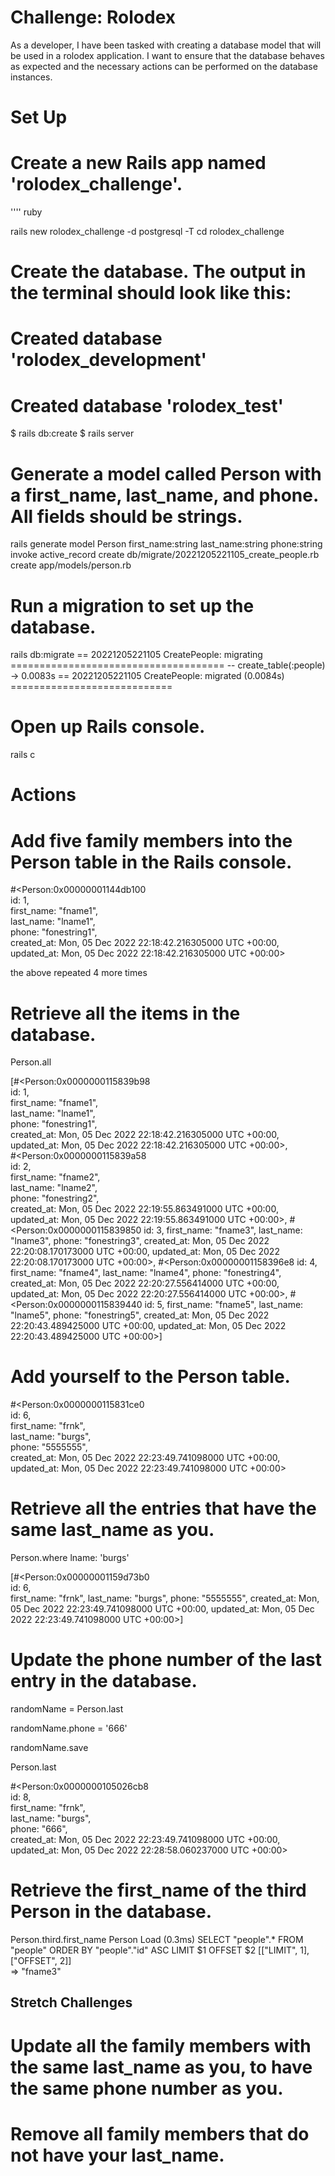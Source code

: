 # Challenge: Rolodex
As a developer, I have been tasked with creating a database model that will be used in a rolodex application. I want to ensure that the database behaves as expected and the necessary actions can be performed on the database instances.

# Set Up
# Create a new Rails app named 'rolodex_challenge'.
'''' ruby

rails new rolodex_challenge -d postgresql -T
cd rolodex_challenge


# Create the database. The output in the terminal should look like this:
# Created database 'rolodex_development'
# Created database 'rolodex_test'

$ rails db:create
$ rails server

# Generate a model called Person with a first_name, last_name, and phone. All fields should be strings.

rails generate model Person first_name:string last_name:string phone:string 
      invoke  active_record
      create    db/migrate/20221205221105_create_people.rb
      create    app/models/person.rb

# Run a migration to set up the database.

rails db:migrate
== 20221205221105 CreatePeople: migrating =====================================
-- create_table(:people)
   -> 0.0083s
== 20221205221105 CreatePeople: migrated (0.0084s) ============================

# Open up Rails console.

rails c

# Actions
# Add five family members into the Person table in the Rails console.

#<Person:0x00000001144db100                                                            
 id: 1,                                                                                
 first_name: "fname1",                                                                 
 last_name: "lname1",                                                                  
 phone: "fonestring1",                                                                 
 created_at: Mon, 05 Dec 2022 22:18:42.216305000 UTC +00:00,                           
 updated_at: Mon, 05 Dec 2022 22:18:42.216305000 UTC +00:00>  

the above repeated 4 more times

# Retrieve all the items in the database.

Person.all

[#<Person:0x0000000115839b98                                                 
  id: 1,                                                                     
  first_name: "fname1",                                                      
  last_name: "lname1",                                                       
  phone: "fonestring1",                                                      
  created_at: Mon, 05 Dec 2022 22:18:42.216305000 UTC +00:00,                
  updated_at: Mon, 05 Dec 2022 22:18:42.216305000 UTC +00:00>,               
 #<Person:0x0000000115839a58                                                 
  id: 2,                                                                     
  first_name: "fname2",                                                      
  last_name: "lname2",                                        
  phone: "fonestring2",                                       
  created_at: Mon, 05 Dec 2022 22:19:55.863491000 UTC +00:00, 
  updated_at: Mon, 05 Dec 2022 22:19:55.863491000 UTC +00:00>,
 #<Person:0x0000000115839850
  id: 3,
  first_name: "fname3",
  last_name: "lname3",
  phone: "fonestring3",
  created_at: Mon, 05 Dec 2022 22:20:08.170173000 UTC +00:00,
  updated_at: Mon, 05 Dec 2022 22:20:08.170173000 UTC +00:00>,
 #<Person:0x00000001158396e8
  id: 4,
  first_name: "fname4",
  last_name: "lname4",
  phone: "fonestring4",
  created_at: Mon, 05 Dec 2022 22:20:27.556414000 UTC +00:00,
  updated_at: Mon, 05 Dec 2022 22:20:27.556414000 UTC +00:00>,
 #<Person:0x0000000115839440
  id: 5,
  first_name: "fname5",
  last_name: "lname5",
  phone: "fonestring5",
  created_at: Mon, 05 Dec 2022 22:20:43.489425000 UTC +00:00,
  updated_at: Mon, 05 Dec 2022 22:20:43.489425000 UTC +00:00>]

# Add yourself to the Person table.
#<Person:0x0000000115831ce0                                                            
 id: 6,                                                                                
 first_name: "frnk",                                                                   
 last_name: "burgs",                                                                   
 phone: "5555555",                                                                     
 created_at: Mon, 05 Dec 2022 22:23:49.741098000 UTC +00:00,                           
 updated_at: Mon, 05 Dec 2022 22:23:49.741098000 UTC +00:00>   

# Retrieve all the entries that have the same last_name as you.

Person.where lname: 'burgs'

[#<Person:0x00000001159d73b0             
  id: 6,                                 
  first_name: "frnk",
  last_name: "burgs",
  phone: "5555555",
  created_at: Mon, 05 Dec 2022 22:23:49.741098000 UTC +00:00,
  updated_at: Mon, 05 Dec 2022 22:23:49.741098000 UTC +00:00>] 

# Update the phone number of the last entry in the database.

randomName = Person.last

randomName.phone = '666'

randomName.save

Person.last

#<Person:0x0000000105026cb8                                       
 id: 8,                                                           
 first_name: "frnk",                                              
 last_name: "burgs",                                              
 phone: "666",                                                    
 created_at: Mon, 05 Dec 2022 22:23:49.741098000 UTC +00:00,  
 updated_at: Mon, 05 Dec 2022 22:28:58.060237000 UTC +00:00>


# Retrieve the first_name of the third Person in the database.
Person.third.first_name
  Person Load (0.3ms)  SELECT "people".* FROM "people" ORDER BY "people"."id" ASC LIMIT $1 OFFSET $2  [["LIMIT", 1], ["OFFSET", 2]]                                       
 => "fname3" 

## Stretch Challenges

# Update all the family members with the same last_name as you, to have the same phone number as you.


# Remove all family members that do not have your last_name.

